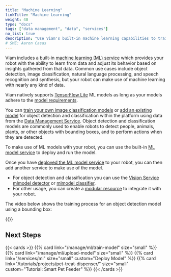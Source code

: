 ```yaml
---
title: "Machine Learning"
linkTitle: "Machine Learning"
weight: 40
type: "docs"
tags: ["data management", "data", "services"]
no_list: true
description: "Use Viam's built-in machine learning capabilities to train image classification models and deploy these models to your robots."
# SME: Aaron Casas
---
```


Viam includes a built-in [machine learning (ML) service](/services/ml/) which provides your robot with the ability to learn from data and adjust its behavior based on insights gathered from that data.
Common use cases include object detection, image classification, natural language processing, and speech recognition and synthesis, but your robot can make use of machine learning with nearly any kind of data.

Viam natively supports [TensorFlow Lite](https://www.tensorflow.org/lite) ML models as long as your models adhere to the [model requirements](/services/ml/#tflite_cpu-limitations).

You can [train your own image classification models](/manage/ml/train-model/) or [add an existing model](/manage/ml/upload-model/) for object detection and classification within the platform using data from the [Data Management Service](../../services/data/).
Object detection and classification models are commonly used to enable robots to detect people, animals, plants, or other objects with bounding boxes, and to perform actions when they are detected.

To make use of ML models with your robot, you can use the built-in [ML model service](/services/ml/) to deploy and run the model.

Once you have [deployed the ML model service](/services/ml/#create-an-ml-model-service) to your robot, you can then add another service to make use of the model.

* For object detection and classification you can use the [Vision Service](/services/vision) [mlmodel detector](https://docs.viam.com/services/vision/detection/#configure-a-mlmodel-detector) or [mlmodel classifier](https://docs.viam.com/services/vision/classification/#configure-a-mlmodel-classifier).
* For other usage, you can create a [modular resource](/program/extend/modular-resources/) to integrate it with your robot.

The video below shows the training process for an object detection model using a bounding box:

{{<youtube embed_url="https://www.youtube-nocookie.com/embed/CP14LR0Pq64">}}

## Next Steps

{{< cards >}}
  {{% card link="/manage/ml/train-model" size="small" %}}
  {{% card link="/manage/ml/upload-model" size="small" %}}
  {{% card link="/services/ml" size="small" custom="Deploy Model" %}}
  {{% card link="/tutorials/projects/pet-treat-dispenser/" size="small" custom="Tutorial: Smart Pet Feeder" %}}
{{< /cards >}}
